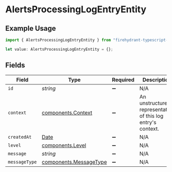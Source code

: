 # AlertsProcessingLogEntryEntity

## Example Usage

```typescript
import { AlertsProcessingLogEntryEntity } from "firehydrant-typescript-sdk/models/components";

let value: AlertsProcessingLogEntryEntity = {};
```

## Fields

| Field                                                                                         | Type                                                                                          | Required                                                                                      | Description                                                                                   |
| --------------------------------------------------------------------------------------------- | --------------------------------------------------------------------------------------------- | --------------------------------------------------------------------------------------------- | --------------------------------------------------------------------------------------------- |
| `id`                                                                                          | *string*                                                                                      | :heavy_minus_sign:                                                                            | N/A                                                                                           |
| `context`                                                                                     | [components.Context](../../models/components/context.md)                                      | :heavy_minus_sign:                                                                            | An unstructured representation of this log entry's context.                                   |
| `createdAt`                                                                                   | [Date](https://developer.mozilla.org/en-US/docs/Web/JavaScript/Reference/Global_Objects/Date) | :heavy_minus_sign:                                                                            | N/A                                                                                           |
| `level`                                                                                       | [components.Level](../../models/components/level.md)                                          | :heavy_minus_sign:                                                                            | N/A                                                                                           |
| `message`                                                                                     | *string*                                                                                      | :heavy_minus_sign:                                                                            | N/A                                                                                           |
| `messageType`                                                                                 | [components.MessageType](../../models/components/messagetype.md)                              | :heavy_minus_sign:                                                                            | N/A                                                                                           |